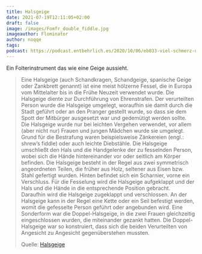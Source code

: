```yaml
---
title: Halsgeige
date: 2021-07-19T12:11:05+02:00
draft: false
image: /images/Fomfr_double_fiddle.jpg
imageauthor: Flominator
author: noqqe
tags:
podcast: https://podcast.entbehrlich.es/2020/10/06/eb033-viel-schmerz-und-leid/
---
```


Ein Folterinstrument das wie eine Geige aussieht.

> Eine Halsgeige (auch Schandkragen, Schandgeige, spanische Geige oder Zankbrett
> genannt) ist eine meist hölzerne Fessel, die in Europa vom Mittelalter bis in
> die Frühe Neuzeit verwendet wurde. Die Halsgeige diente zur Durchführung von
> Ehrenstrafen. Der verurteilten Person wurde die Halsgeige umgelegt, woraufhin
> sie damit durch die Stadt geführt oder an den Pranger gestellt wurde, so dass
> sie dem Spott der Mitbürger ausgesetzt war und gedemütigt werden sollte. Die
> Halsgeige wurde nur bei leichten Vergehen verwendet, vor allem (aber nicht
> nur) Frauen und jungen Mädchen wurde sie umgelegt. Grund für die Bestrafung
> waren beispielsweise Zänkereien (engl.: shrew’s fiddle) oder auch leichte
> Diebstähle. Die Halsgeige umschließt den Hals und die Handgelenke der zu
> fesselnden Person, wobei sich die Hände hintereinander vor oder seitlich am
> Körper befinden. Die Halsgeige besteht in der Regel aus zwei symmetrisch
> angeordneten Teilen, die früher aus Holz, seltener aus Eisen bzw. Stahl
> gefertigt wurden. Hinten befindet sich ein Scharnier, vorne ein Verschluss.
> Für die Fesselung wird die Halsgeige aufgeklappt und der Hals und die Hände in
> die entsprechende Position gebracht. Daraufhin wird die Halsgeige zugeklappt
> und verschlossen. An der Halsgeige kann in der Regel eine Kette oder ein Seil
> befestigt werden, womit die gefesselte Person geführt oder angebunden wird.
> Eine Sonderform war die Doppel-Halsgeige, in die zwei Frauen gleichzeitig
> eingeschlossen wurden, die miteinander gezankt hatten. Die Doppel-Halsgeige
> war so konstruiert, dass sich die beiden Verurteilten von Angesicht zu
> Angesicht gegenüberstehen mussten.
>
> Quelle: [Halsgeige](https://de.wikipedia.org/wiki/Halsgeige)
